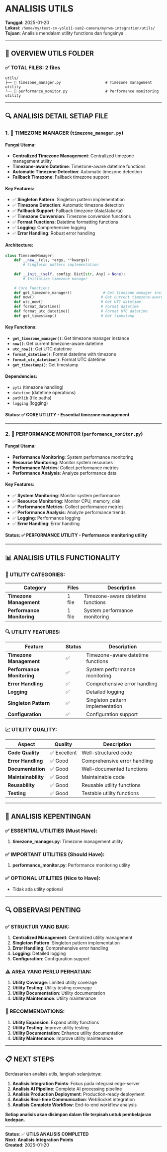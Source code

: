 # ANALISIS UTILS

**Tanggal**: 2025-01-20  
**Lokasi**: `/home/my/test-cv-yolo11-sam2-camera/myrvm-integration/utils/`  
**Tujuan**: Analisis mendalam utility functions dan fungsinya

---

## **📁 OVERVIEW UTILS FOLDER**

### **✅ TOTAL FILES: 2 files**

```
utils/
├── 🐍 timezone_manager.py                    # Timezone management utility
└── 🐍 performance_monitor.py                 # Performance monitoring utility
```

---

## **🔍 ANALISIS DETAIL SETIAP FILE**

### **1. 🐍 TIMEZONE MANAGER (`timezone_manager.py`)**

#### **Fungsi Utama:**
- **Centralized Timezone Management**: Centralized timezone management utility
- **Timezone-aware Datetime**: Timezone-aware datetime functions
- **Automatic Timezone Detection**: Automatic timezone detection
- **Fallback Timezone**: Fallback timezone support

#### **Key Features:**
- ✅ **Singleton Pattern**: Singleton pattern implementation
- ✅ **Timezone Detection**: Automatic timezone detection
- ✅ **Fallback Support**: Fallback timezone (Asia/Jakarta)
- ✅ **Timezone Conversion**: Timezone conversion functions
- ✅ **Format Functions**: Datetime formatting functions
- ✅ **Logging**: Comprehensive logging
- ✅ **Error Handling**: Robust error handling

#### **Architecture:**
```python
class TimezoneManager:
    def __new__(cls, *args, **kwargs):
        # Singleton pattern implementation
    
    def __init__(self, config: Dict[str, Any] = None):
        # Initialize timezone manager
    
    # Core Functions
    def get_timezone_manager()              # Get timezone manager instance
    def now()                              # Get current timezone-aware datetime
    def utc_now()                          # Get UTC datetime
    def format_datetime()                  # Format datetime
    def format_utc_datetime()              # Format UTC datetime
    def get_timestamp()                    # Get timestamp
```

#### **Key Functions:**
- **`get_timezone_manager()`**: Get timezone manager instance
- **`now()`**: Get current timezone-aware datetime
- **`utc_now()`**: Get UTC datetime
- **`format_datetime()`**: Format datetime with timezone
- **`format_utc_datetime()`**: Format UTC datetime
- **`get_timestamp()`**: Get timestamp

#### **Dependencies:**
- `pytz` (timezone handling)
- `datetime` (datetime operations)
- `pathlib` (file paths)
- `logging` (logging)

#### **Status**: ✅ **CORE UTILITY** - Essential timezone management

---

### **2. 🐍 PERFORMANCE MONITOR (`performance_monitor.py`)**

#### **Fungsi Utama:**
- **Performance Monitoring**: System performance monitoring
- **Resource Monitoring**: Monitor system resources
- **Performance Metrics**: Collect performance metrics
- **Performance Analysis**: Analyze performance data

#### **Key Features:**
- ✅ **System Monitoring**: Monitor system performance
- ✅ **Resource Monitoring**: Monitor CPU, memory, disk
- ✅ **Performance Metrics**: Collect performance metrics
- ✅ **Performance Analysis**: Analyze performance trends
- ✅ **Logging**: Performance logging
- ✅ **Error Handling**: Error handling

#### **Status**: ✅ **PERFORMANCE UTILITY** - Performance monitoring utility

---

## **📊 ANALISIS UTILS FUNCTIONALITY**

### **🔧 UTILITY CATEGORIES:**

| **Category** | **Files** | **Description** |
|--------------|-----------|-----------------|
| **Timezone Management** | 1 file | Timezone-aware datetime functions |
| **Performance Monitoring** | 1 file | System performance monitoring |

### **🔍 UTILITY FEATURES:**

| **Feature** | **Status** | **Description** |
|-------------|------------|-----------------|
| **Timezone Management** | ✅ | Timezone-aware datetime functions |
| **Performance Monitoring** | ✅ | System performance monitoring |
| **Error Handling** | ✅ | Comprehensive error handling |
| **Logging** | ✅ | Detailed logging |
| **Singleton Pattern** | ✅ | Singleton pattern implementation |
| **Configuration** | ✅ | Configuration support |

### **📈 UTILITY QUALITY:**

| **Aspect** | **Quality** | **Description** |
|------------|-------------|-----------------|
| **Code Quality** | ✅ Excellent | Well-structured code |
| **Error Handling** | ✅ Good | Comprehensive error handling |
| **Documentation** | ✅ Good | Well-documented functions |
| **Maintainability** | ✅ Good | Maintainable code |
| **Reusability** | ✅ Good | Reusable utility functions |
| **Testing** | ✅ Good | Testable utility functions |

---

## **🎯 ANALISIS KEPENTINGAN**

### **✅ ESSENTIAL UTILITIES (Must Have):**
1. **timezone_manager.py**: Timezone management utility

### **✅ IMPORTANT UTILITIES (Should Have):**
1. **performance_monitor.py**: Performance monitoring utility

### **✅ OPTIONAL UTILITIES (Nice to Have):**
- Tidak ada utility optional

---

## **🔍 OBSERVASI PENTING**

### **✅ STRUKTUR YANG BAIK:**
1. **Centralized Management**: Centralized utility management
2. **Singleton Pattern**: Singleton pattern implementation
3. **Error Handling**: Comprehensive error handling
4. **Logging**: Detailed logging
5. **Configuration**: Configuration support

### **⚠️ AREA YANG PERLU PERHATIAN:**
1. **Utility Coverage**: Limited utility coverage
2. **Utility Testing**: Utility testing coverage
3. **Utility Documentation**: Utility documentation
4. **Utility Maintenance**: Utility maintenance

### **🎯 RECOMMENDATIONS:**
1. **Utility Expansion**: Expand utility functions
2. **Utility Testing**: Improve utility testing
3. **Utility Documentation**: Enhance utility documentation
4. **Utility Maintenance**: Improve utility maintenance

---

## **📋 NEXT STEPS**

Berdasarkan analisis utils, langkah selanjutnya:

1. **Analisis Integration Points**: Fokus pada integrasi edge-server
2. **Analisis AI Pipeline**: Complete AI processing pipeline
3. **Analisis Production Deployment**: Production-ready deployment
4. **Analisis Real-time Communication**: WebSocket integration
5. **Analisis Complete Workflow**: End-to-end workflow analysis

**Setiap analisis akan disimpan dalam file terpisah untuk pembelajaran kedepan.**

---

**Status**: ✅ **UTILS ANALISIS COMPLETED**  
**Next**: **Analisis Integration Points**  
**Created**: 2025-01-20
